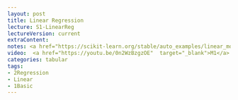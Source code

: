 ```yaml
---
layout: post
title: Linear Regression
lecture: S1-LinearReg
lectureVersion: current
extraContent:
notes: <a href="https://scikit-learn.org/stable/auto_examples/linear_model/plot_ols.html">linear regression example</a> + <a href="https://www.kaggle.com/nitishabharathi/the-story-of-covid-19-in-india-eda-and-prediction">regression on COVID19 example</a>  
video:  <a href="https://youtu.be/0n2WzBzgzOE"  target="_blank">M1</a> / <a href="https://youtu.be/dArbWu7pfYc"  target="_blank">M2</a> / <a href="https://youtu.be/m1xIIvLu3Tw"  target="_blank">M3</a>
categories: tabular
tags:
- 2Regression
- Linear
- 1Basic
---
```

